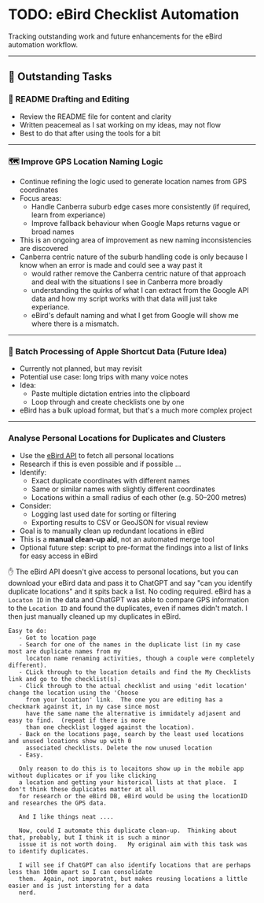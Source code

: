 # TODO: eBird Checklist Automation

Tracking outstanding work and future enhancements for the eBird automation workflow.

---

## 🔧 Outstanding Tasks

### 📘 README Drafting and Editing

- Review the README file for content and clarity
- Written peacemeal as I sat working on my ideas, may not flow
- Best to do that after using the tools for a bit

---

### 🗺️ Improve GPS Location Naming Logic

- Continue refining the logic used to generate location names from GPS coordinates
- Focus areas:
  - Handle Canberra suburb edge cases more consistently (if required, learn from experiance)
  - Improve fallback behaviour when Google Maps returns vague or broad names
- This is an ongoing area of improvement as new naming inconsistencies are discovered
- Canberra centric nature of the suburb handling code is only because I know when an error is made and could see a way past it
  - would rather remove the Canberra centric nature of that approach and deal with the situations I see in Canberra more broadly
  - understanding the quirks of what I can extract from the Google API data and how my script works with that data will just
    take experiance.
  - eBird's default naming and what I get from Google will show me where there is a mismatch.
 
---

### 🧪 Batch Processing of Apple Shortcut Data (Future Idea)

- Currently not planned, but may revisit
- Potential use case: long trips with many voice notes
- Idea:
  - Paste multiple dictation entries into the clipboard
  - Loop through and create checklists one by one
- eBird has a bulk upload format, but that's a much more complex project

---

### Analyse Personal Locations for Duplicates and Clusters

- Use the [eBird API](https://documenter.getpostman.com/view/664302/ebird-api-20/2HTbHW) to fetch all personal locations
- Research if this is even possible and if possible ...
- Identify:
  - Exact duplicate coordinates with different names
  - Same or similar names with slightly different coordinates
  - Locations within a small radius of each other (e.g. 50–200 metres)
- Consider:
  - Logging last used date for sorting or filtering
  - Exporting results to CSV or GeoJSON for visual review
- Goal is to manually clean up redundant locations in eBird
- This is a **manual clean-up aid**, not an automated merge tool
- Optional future step: script to pre-format the findings into a list of links for easy access in eBird

✋  The eBird API doesn't give access to personal locations, but you can download your eBird data and pass it to
    ChatGPT and say "can you identify duplicate locations" and it spits back a list.  No coding required.  eBird
    has a `Locaton ID` in the data and ChatGPT was able to compare GPS information to the `Location ID` and 
    found the duplicates, even if names didn't match.  I then just manually cleaned up my duplicates in eBird.
    
    Easy to do:
       - Got to location page
       - Search for one of the names in the duplicate list (in my case most are duplicate names from my
         locaton name renaming activities, though a couple were completely different).
       - CLick through to the location details and find the My Checklists link and go to the checklist(s).
       - Click through to the actual checklist and using 'edit location' change the location using the 'Choose
         from your lcoation' link.  The one you are editing has a checkmark against it, in my case since most
         have the same name the alternative is immidately adjasent and easy to find.  (repeat if there is more
         than one checklist logged against the location).
       - Back on the locations page, search by the least used locations and unused lcoations show up with 0
         associated checklists. Delete the now unused location
       - Easy.

       Only reason to do this is to locaitons show up in the mobile app without duplicates or if you like clicking
       a location and getting your historical lists at that place.  I don't think these duplicates matter at all
       for research or the eBird DB, eBird would be using the locationID and researches the GPS data.

       And I like things neat ....

       Now, could I automate this duplicate clean-up.  Thinking about that, probably, but I think it is such a minor
       issue it is not worth doing.   My original aim with this task was to identify duplicates.

       I will see if ChatGPT can also identify locations that are perhaps less than 100m apart so I can consolidate
       them.  Again, not imporatnt, but makes reusing locations a little easier and is just intersting for a data
       nerd.